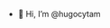- 👋 Hi, I’m @hugocytam

<!---
hugocytam/hugocytam is a ✨ special ✨ repository because its `README.md` (this file) appears on your GitHub profile.
You can click the Preview link to take a look at your changes.
--->
